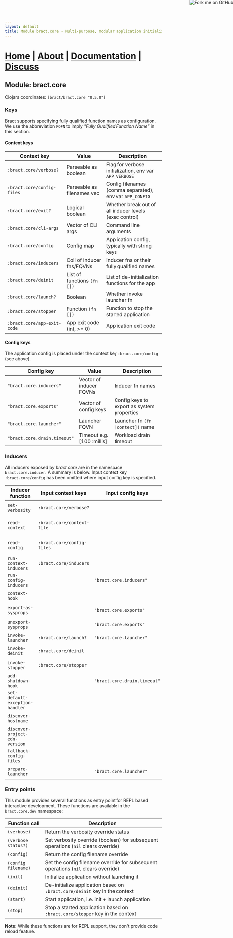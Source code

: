 ```yaml
---
layout: default
title: Module bract.core - Multi-purpose, modular application initialization framework for Clojure
---
```

# [Home](/) | [About](/about.html) | [Documentation](/documentation.html) | [Discuss](/discuss.html)

## Module: bract.core

Clojars coordinates: `[bract/bract.core "0.5.0"]`


### Keys

Bract supports specifying fully qualified function names as configuration. We use the abbreviation `FQFN` to imply
_"Fully Qualified Function Name"_ in this section.

#### Context keys

| Context key                | Value                      | Description |
|----------------------------|----------------------------|-------------|
| `:bract.core/verbose?`     | Parseable as boolean       | Flag for verbose initialization, env var `APP_VERBOSE`   |
| `:bract.core/config-files` | Parseable as filenames vec | Config filenames (comma separated), env var `APP_CONFIG` |
| `:bract.core/exit?`        | Logical boolean            | Whether break out of all inducer levels (exec control)   |
| `:bract.core/cli-args`     | Vector of CLI args         | Command line arguments                         |
| `:bract.core/config`       | Config map                 | Application config, typically with string keys |
| `:bract.core/inducers`     | Coll of inducer fns/FQVNs  | Inducer fns or their fully qualified names     |
| `:bract.core/deinit`       | List of functions `(fn [])`| List of de-initialization functions for the app|
| `:bract.core/launch?`      | Boolean                    | Whether invoke launcher fn                     |
| `:bract.core/stopper`      | Function `(fn [])`         | Function to stop the started application       |
| `:bract.core/app-exit-code`| App exit code (int, >= 0)  | Application exit code                          |


#### Config keys

The application config is placed under the context key `:bract.core/config` (see above).

| Config key                 | Value                      | Description |
|----------------------------|----------------------------|-------------|
| `"bract.core.inducers"`    | Vector of inducer FQVNs    | Inducer fn names |
| `"bract.core.exports"`     | Vector of config keys      | Config keys to export as system properties |
| `"bract.core.launcher"`    | Launcher FQVN              | Launcher fn `(fn [context])` name |
|`"bract.core.drain.timeout"`| Timeout e.g. [100 :millis] | Workload drain timeout |


### Inducers

All inducers exposed by _bract.core_ are in the namespace `bract.core.inducer`. A summary is below. Input context key
`:bract.core/config` has been omitted where input config key is specified.

| Inducer function       | Input context keys         | Input config keys       | Description |
|------------------------|----------------------------|-------------------------|-------------|
| `set-verbosity`        | `:bract.core/verbose?`     |                         | Set verbosity as per flag  |
| `read-context`         | `:bract.core/context-file` |                         | Read/merge context into the current context|
| `read-config`          | `:bract.core/config-files` |                         | Read/merge config into `:bract.core/config`|
| `run-context-inducers` | `:bract.core/inducers`     |                         | Execute specified inducers |
| `run-config-inducers`  |                            | `"bract.core.inducers"` | Execute specified inducers |
| `context-hook`         |                            |                         | Do something with context  |
| `export-as-sysprops`   |                            | `"bract.core.exports"`  | Export system properties   |
| `unexport-sysprops`    |                            | `"bract.core.exports"`  | Remove system properties   |
| `invoke-launcher`      | `:bract.core/launch?`      | `"bract.core.launcher"` | Launch application         |
| `invoke-deinit`        | `:bract.core/deinit`       |                         | De-initialize application  |
| `invoke-stopper`       | `:bract.core/stopper`      |                         | Stop running application   |
| `add-shutdown-hook`    |                       | `"bract.core.drain.timeout"` | Add given inducer as shutdown hook |
| `set-default-exception-handler` |                   |                         | Set a default exception handler    |
| `discover-hostname`    |                            |                         | Discover+update hostname in config |
| `discover-project-edn-version`    |                 |                         | Update application version in config|
| `fallback-config-files`|                            |                         | Set config files when unspecified  |
| `prepare-launcher`     |                            | `"bract.core.launcher"` | Set launcher and enable the launch |


### Entry points

This module provides several functions as entry point for REPL based interactive development. These functions are
available in the `bract.core.dev` namespace:

| Function call       | Description |
|---------------------|-------------|
| `(verbose)`         | Return the verbosity override status |
| `(verbose status?)` | Set verbosity override (boolean) for subsequent operations (`nil` clears override) |
| `(config)`          | Return the config filename override |
| `(config filename)` | Set the config filename override for subsequent operations (`nil` clears override) |
| `(init)`            | Initialize application without launching it |
| `(deinit)`          | De-initialize application based on `:bract.core/deinit` key in the context |
| `(start)`           | Start application, i.e. init + launch application |
| `(stop)`            | Stop a started application based on `:bract.core/stopper` key in the context |

**Note:** While these functions are for REPL support, they don't provide code reload feature.


<a href='https://github.com/bract'><img style='position: absolute; top: 0; right: 0; border: 0;' src='https://camo.githubusercontent.com/652c5b9acfaddf3a9c326fa6bde407b87f7be0f4/68747470733a2f2f73332e616d617a6f6e6177732e636f6d2f6769746875622f726962626f6e732f666f726b6d655f72696768745f6f72616e67655f6666373630302e706e67' alt='Fork me on GitHub' data-canonical-src='https://s3.amazonaws.com/github/ribbons/forkme_right_orange_ff7600.png'></a>
